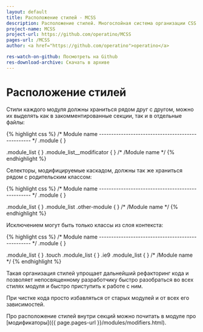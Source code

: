 ```yaml
---
layout: default
title: Расположение стилей - MCSS
description: Расположение стилей. Многослойная система организации CSS
project-name: MCSS
project-url: https://github.com/operatino/MCSS
pages-url: /MCSS
author: <a href="https://github.com/operatino">operatino</a>

res-watch-on-github: Посмотреть на Github
res-download-archive: Скачать в архиве
---
```


# Расположение стилей
Стили каждого модуля должны храниться рядом друг с другом, можно их выделять как в закомментированные секции, так и в отдельные файлы:

{% highlight css %}
/* Module name
-------------------------------------------------- */
.module { }

.module_list { }
    .module_list__modificator { }
/* /Module name */
{% endhighlight %}

Селекторы, модифицируемые каскадом, должны так же храниться рядом с родительским классом:

{% highlight css %}
/* Module name
-------------------------------------------------- */
.module { }

.module_list { }
    .module_list .other-module { }
/* /Module name */
{% endhighlight %}

Исключением могут быть только классы из слоя контекста:

{% highlight css %}
/* Module name
-------------------------------------------------- */
.module { }

.module_list { }
    .touch .module_list { }
    .ie9 .module_list { }
/* /Module name */
{% endhighlight %}

Такая организация стилей упрощает дальнейший рефакторинг кода и позволяет непосвященному разработчику быстро разобраться во всех стилях модуля и быстро приступить к работе с ним.

При чистке кода просто избавляться от старых модулей и от всех его зависимостей.

Про расположение стилей внутри секций можно почитать в модуле про [модификаторы]({{ page.pages-url }}/modules/modifiers.html).
